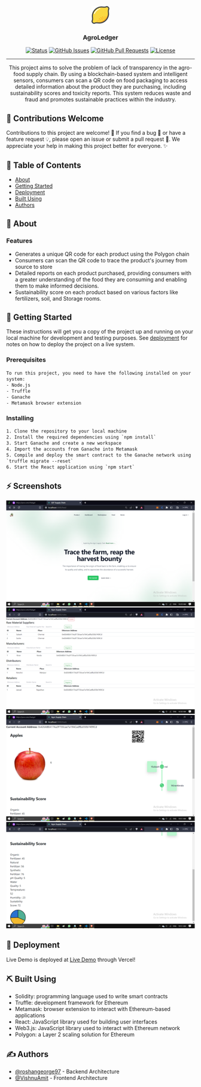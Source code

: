  
<div align="center">
   
  
[![Logo](/Screenshots/2137825_food_fruit_lemon_organic_vegan_icon(1).png)]()
<h3 align="center">AgroLedger</h3>

  
  [![Status](https://img.shields.io/badge/status-active-success.svg)]() 
  [![GitHub Issues](https://img.shields.io/github/issues/kylelobo/The-Documentation-Compendium.svg)](https://github.com/kylelobo/The-Documentation-Compendium/issues)
  [![GitHub Pull Requests](https://img.shields.io/github/issues-pr/kylelobo/The-Documentation-Compendium.svg)](https://github.com/kylelobo/The-Documentation-Compendium/pulls)
  [![License](https://img.shields.io/badge/license-MIT-blue.svg)](/LICENSE)


---
</div>
<p align="center">This project aims to solve the problem of lack of transparency in the agro-food supply chain. By using a blockchain-based system and intelligent sensors, consumers can scan a QR code on food packaging to access detailed information about the product they are purchasing, including sustainability scores and toxicity reports. This system reduces waste and fraud and promotes sustainable practices within the industry.
    <br> 
</p>

## 👥 Contributions Welcome

Contributions to this project are welcome! 🎉 If you find a bug 🐛 or have a feature request 💡, please open an issue or submit a pull request 🤝. We appreciate your help in making this project better for everyone. ✨

## 📝 Table of Contents
- [About](#about)
- [Getting Started](#getting_started)
- [Deployment](#deployment)
- [Built Using](#built_using)
- [Authors](#authors)

## 🧐 About <a name = "about"></a>
### Features
- Generates a unique QR code for each product using the Polygon chain
- Consumers can scan the QR code to trace the product's journey from source to store
- Detailed reports on each product purchased, providing consumers with a greater understanding of the food they are consuming and enabling them to make informed decisions.
- Sustainability score on each product based on various factors like fertilizers, soil, and Storage rooms.

## 🏁 Getting Started <a name = "getting_started"></a>
These instructions will get you a copy of the project up and running on your local machine for development and testing purposes. See [deployment](#deployment) for notes on how to deploy the project on a live system.

### Prerequisites

```
To run this project, you need to have the following installed on your system:
- Node.js
- Truffle
- Ganache
- Metamask browser extension
```

### Installing

```
1. Clone the repository to your local machine
2. Install the required dependencies using `npm install`
3. Start Ganache and create a new workspace
4. Import the accounts from Ganache into Metamask
5. Compile and deploy the smart contract to the Ganache network using `truffle migrate --reset`
6. Start the React application using `npm start`
```

## ⚡ Screenshots

[![Homepage](/Screenshots/Screenshot(294).png)]()
[![Stakeholders Registration](/Screenshots/Screenshot(296).png)]()
[![Product Info](/Screenshots/Screenshot(300).png)]()
[![Product Info](/Screenshots/Screenshot(301).png)]()



## 🚀 Deployment <a name = "deployment"></a>
Live Demo is deployed at [Live Demo](https://tax-chain.vercel.app/) through Vercel!

## ⛏️ Built Using <a name = "built_using"></a>
- Solidity: programming language used to write smart contracts
- Truffle: development framework for Ethereum
- Metamask: browser extension to interact with Ethereum-based applications
- React: JavaScript library used for building user interfaces
- Web3.js: JavaScript library used to interact with Ethereum network
- Polygon: a Layer 2 scaling solution for Ethereum

## ✍️ Authors <a name = "authors"></a>
- [@roshangeorge97](https://github.com/roshangeorge97) - Backend Architecture
- [@VishnuAmit](https://github.com/VishnuAmit) - Frontend Architecture

